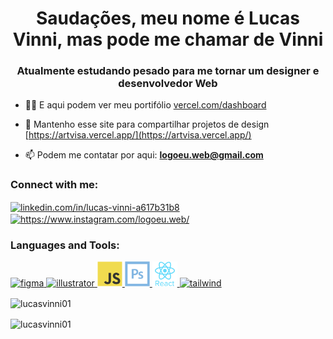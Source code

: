 <h1 align="center">Saudações, meu nome é Lucas Vinni, mas pode me chamar de Vinni</h1>
<h3 align="center">Atualmente estudando pesado para me tornar um designer e desenvolvedor Web</h3>

- 👨‍💻 E aqui podem ver meu portifólio [vercel.com/dashboard](https://vercel.com/lucasvinni01)

- 📝 Mantenho esse site para compartilhar projetos de design [https://artvisa.vercel.app/](https://artvisa.vercel.app/)

- 📫 Podem me contatar por aqui: **logoeu.web@gmail.com**

<h3 align="left">Connect with me:</h3>
<p align="left">
<a href="https://linkedin.com/in/linkedin.com/in/lucas-vinni-a617b31b8" (https://www.linkedin.com/in/lucas-vinni-a617b31b8/) target="blank"><img align="center" src="https://raw.githubusercontent.com/rahuldkjain/github-profile-readme-generator/master/src/images/icons/Social/linked-in-alt.svg" alt="linkedin.com/in/lucas-vinni-a617b31b8" height="30" width="40" /></a>
<a href="https://instagram.com/https://www.instagram.com/logoeu.web/" target="blank"><img align="center" src="https://raw.githubusercontent.com/rahuldkjain/github-profile-readme-generator/master/src/images/icons/Social/instagram.svg" alt="https://www.instagram.com/logoeu.web/" height="30" width="40" /></a>
</p>

<h3 align="left">Languages and Tools:</h3>
<p align="left"> <a href="https://www.figma.com/" target="_blank" rel="noreferrer"> <img src="https://www.vectorlogo.zone/logos/figma/figma-icon.svg" alt="figma" width="40" height="40"/> </a> <a href="https://www.adobe.com/in/products/illustrator.html" target="_blank" rel="noreferrer"> <img src="https://www.vectorlogo.zone/logos/adobe_illustrator/adobe_illustrator-icon.svg" alt="illustrator" width="40" height="40"/> </a> <a href="https://developer.mozilla.org/en-US/docs/Web/JavaScript" target="_blank" rel="noreferrer"> <img src="https://raw.githubusercontent.com/devicons/devicon/master/icons/javascript/javascript-original.svg" alt="javascript" width="40" height="40"/> </a> <a href="https://www.photoshop.com/en" target="_blank" rel="noreferrer"> <img src="https://raw.githubusercontent.com/devicons/devicon/master/icons/photoshop/photoshop-line.svg" alt="photoshop" width="40" height="40"/> </a> <a href="https://reactjs.org/" target="_blank" rel="noreferrer"> <img src="https://raw.githubusercontent.com/devicons/devicon/master/icons/react/react-original-wordmark.svg" alt="react" width="40" height="40"/> </a> <a href="https://tailwindcss.com/" target="_blank" rel="noreferrer"> <img src="https://www.vectorlogo.zone/logos/tailwindcss/tailwindcss-icon.svg" alt="tailwind" width="40" height="40"/> </a> </p>

<p><img align="center" src="https://github-readme-stats.vercel.app/api/top-langs?username=lucasvinni01&show_icons=true&locale=en&layout=compact" alt="lucasvinni01" /></p>

<p><img align="center" src="https://github-readme-streak-stats.herokuapp.com/?user=lucasvinni01&" alt="lucasvinni01" /></p>


<!---
lucasvinni01/lucasvinni01 is a ✨ special ✨ repository because its `README.md` (this file) appears on your GitHub profile.
You can click the Preview link to take a look at your changes.
--->
